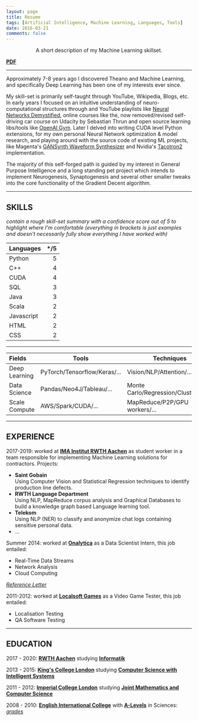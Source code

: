 ```yaml
---
layout: page
title: Resume
tags: [Artificial Intelligence, Machine Learning, Languages, Tools]
date: 2016-03-21
comments: false
---
```


<center> A short description of my Machine Learning skillset. </center> 

**[PDF](https://docs.google.com/document/d/1jisK2Xm3LyebJIStSPhRK0Fzi2G3bu7X7vmOC55qad8/edit?usp=sharing)**

-----------------------------------------------------------

Approximately 7-8 years ago I discovered Theano and Machine Learning, and specifically Deep Learning has been one of my interests ever since.

My skill-set is primarily self-taught through YouTube, Wikipedia, Blogs, etc. In early years I focused on an intuitive understanding of neuro-computational structures through and YouTube playlists like [Neural Networks Demystified](https://www.youtube.com/watch?v=bxe2T-V8XRs&list=PLiaHhY2iBX9hdHaRr6b7XevZtgZRa1PoU), online courses like the, now removed/revised self-driving car course on Udacity by Sebastian Thrun and open source learning libs/tools like [OpenAI Gym](http://gym.openai.com/). Later I delved into writing CUDA level Python extensions, for my own personal Neural Network optimization & model research, and playing around with the source code of existing ML projects, like Magenta's [GANSynth Waveform Synthesizer](https://magenta.tensorflow.org/gansynth) and Nvidia's [Tacotron2](https://github.com/NVIDIA/tacotron2) implementation.

The majority of this self-forged path is guided by my interest in General Purpose Intelligence and a long standing pet project which intends to implement Neurogenesis, Synaptogenesis and several other smaller tweaks into the core functionality of the Gradient Decent algorithm.

-----------------------------------------------------------

## SKILLS
*contain a rough skill-set summary with a confidence score out of 5 to highlight where I'm comfortable (everything in brackets is just examples and doesn't necessarily fully show everything I have worked with)*

| Languages  | */5  |
|:-----------|-----:|
| Python     | 5    |
| C++        | 4    |
| CUDA       | 4    |
| SQL        | 3    |
| Java       | 3    |
| Scala      | 2    |
| Javascript | 2    |
| HTML       | 2    |
| CSS        | 2    |

-----------------------------------------------------------

| Fields        | Tools                        | Techniques                            | */5 |
|:--------------|------------------------------|---------------------------------------|----:|
| Deep Learning | PyTorch/Tensorflow/Keras/... | Vision/NLP/Attention/...              | 4   |
| Data Science  | Pandas/Neo4J/Tableau/...     | Monte Carlo/Regression/Clustering/... | 3   |
| Scale Compute | AWS/Spark/CUDA/...           | MapReduce/P2P/GPU workers/...         | 3   |

-----------------------------------------------------------

## EXPERIENCE

2017-2019: worked at **[IMA Institut RWTH Aachen](https://cybernetics-lab.de/)** as student worker in a team responsible for implementing Machine Learning solutions for contractors. Projects:

* **Saint Gobain** <br> Using Computer Vision and Statistical Regression techniques to identify production line defects.
* **RWTH Language Department** <br> Using NLP, MapReduce corpus analysis and Graphical Databases to build a knowledge graph based Language learning tool.
* **Telekom** <br> Using NLP (NER) to classify and anonymize chat logs containing sensitive personal data.
* ...

Summer 2014: worked at **[Onalytica](http://www.onalytica.com/)** as a Data Scientist Intern, this job entailed:

* Real-Time Data Streams
* Network Analysis
* Cloud Computing

[*Reference Letter*](https://drive.google.com/open?id=0B9uCsNmRtZ2CSGJYRWtWZ2dxQ00)

2011-2012: worked at **[Localsoft Games](http://www.localsoft.com/)** as a Video Game Tester, this job entailed:

* Localisation Testing
* QA Software Testing

-----------------------------------------------------------

## EDUCATION

2017 - 2020: **[RWTH Aachen](https://www.rwth-aachen.de/go/id/a/?lidx=1)** studying **[Informatik](https://www.rwth-aachen.de/cms/root/Studium/Vor-dem-Studium/Studiengaenge/Liste-Aktuelle-Studiengaenge/Studiengangbeschreibung/~bnzs/Informatik-B-Sc-/)**

2013 - 2015: **[King's College London](http://www.kcl.ac.uk/index.aspx)** studying **[Computer Science with Intelligent Systems](http://www.kcl.ac.uk/study/undergraduate/courses/computer-science-with-intelligent-systems-bsc.aspx)**

2011 - 2012: **[Imperial College London](https://www.imperial.ac.uk/)** studying **[Joint Mathematics and Computer Science](http://www.imperial.ac.uk/computing/current-students/jmc-info/jmc-first-year/)**

2008 - 2010: **[English International College](http://eicmarbella.org/)** with **[A-Levels](https://en.wikipedia.org/wiki/GCE_Advanced_Level_(United_Kingdom))** in Sciences: *[grades](https://drive.google.com/open?id=0B9uCsNmRtZ2CTlZQOWNDdVZwSXM)*
